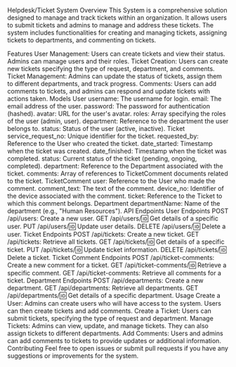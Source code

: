 Helpdesk/Ticket System
Overview
This System is a comprehensive solution designed to manage and track tickets within an organization. It allows users to submit tickets and admins to manage and address these tickets. The system includes functionalities for creating and managing tickets, assigning tickets to departments, and commenting on tickets.

Features
User Management: Users can create tickets and view their status. Admins can manage users and their roles.
Ticket Creation: Users can create new tickets specifying the type of request, department, and comments.
Ticket Management: Admins can update the status of tickets, assign them to different departments, and track progress.
Comments: Users can add comments to tickets, and admins can respond and update tickets with actions taken.
Models
User
username: The username for login.
email: The email address of the user.
password: The password for authentication (hashed).
avatar: URL for the user's avatar.
roles: Array specifying the roles of the user (admin, user).
department: Reference to the department the user belongs to.
status: Status of the user (active, inactive).
Ticket
service_request_no: Unique identifier for the ticket.
requested_by: Reference to the User who created the ticket.
date_started: Timestamp when the ticket was created.
date_finished: Timestamp when the ticket was completed.
status: Current status of the ticket (pending, ongoing, completed).
department: Reference to the Department associated with the ticket.
comments: Array of references to TicketComment documents related to the ticket.
TicketComment
user: Reference to the User who made the comment.
comment_text: The text of the comment.
device_no: Identifier of the device associated with the comment.
ticket: Reference to the Ticket to which this comment belongs.
Department
departmentName: Name of the department (e.g., "Human Resources").
API Endpoints
User Endpoints
POST /api/users: Create a new user.
GET /api/users/:id: Get details of a specific user.
PUT /api/users/:id: Update user details.
DELETE /api/users/:id: Delete a user.
Ticket Endpoints
POST /api/tickets: Create a new ticket.
GET /api/tickets: Retrieve all tickets.
GET /api/tickets/:id: Get details of a specific ticket.
PUT /api/tickets/:id: Update ticket information.
DELETE /api/tickets/:id: Delete a ticket.
Ticket Comment Endpoints
POST /api/ticket-comments: Create a new comment for a ticket.
GET /api/ticket-comments/:id: Retrieve a specific comment.
GET /api/ticket-comments: Retrieve all comments for a ticket.
Department Endpoints
POST /api/departments: Create a new department.
GET /api/departments: Retrieve all departments.
GET /api/departments/:id: Get details of a specific department.
Usage
Create a User: Admins can create users who will have access to the system. Users can then create tickets and add comments.
Create a Ticket: Users can submit tickets, specifying the type of request and department.
Manage Tickets: Admins can view, update, and manage tickets. They can also assign tickets to different departments.
Add Comments: Users and admins can add comments to tickets to provide updates or additional information.
Contributing
Feel free to open issues or submit pull requests if you have any suggestions or improvements for the system.

